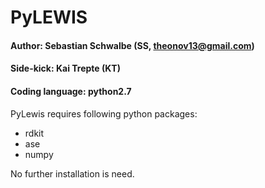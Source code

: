 # PyLEWIS 
#### Author: Sebastian Schwalbe (SS, theonov13@gmail.com) 
#### Side-kick: Kai Trepte (KT)  
#### Coding language: python2.7   

PyLewis requires following python packages: 

* rdkit   
* ase   
* numpy  

No further installation is need. 
 
